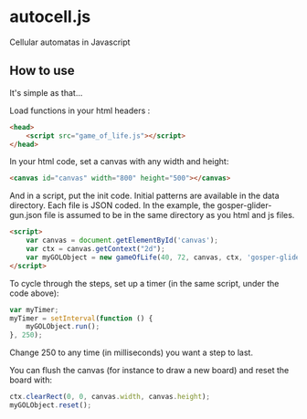 # autocell.js
Cellular automatas in Javascript

## How to use

It's simple as that...

Load functions in your html headers :

```html
<head>
    <script src="game_of_life.js"></script>
</head>
```

In your html code, set a canvas with any width and height:

```html
<canvas id="canvas" width="800" height="500"></canvas>
```

And in a script, put the init code. Initial patterns are available in the data directory. Each file is JSON coded. In the example, the gosper-glider-gun.json file is assumed to be in the same directory as you html and js files.

```html
<script>
    var canvas = document.getElementById('canvas');
    var ctx = canvas.getContext("2d");
    var myGOLObject = new gameOfLife(40, 72, canvas, ctx, 'gosper-glider-gun.json');
</script>
```

To cycle through the steps, set up a timer (in the same script, under the code above):

```javascript
var myTimer;
myTimer = setInterval(function () {
    myGOLObject.run();
}, 250);
```

Change 250 to any time (in milliseconds) you want a step to last.

You can flush the canvas (for instance to draw a new board) and reset the board with:

```javascript
ctx.clearRect(0, 0, canvas.width, canvas.height);
myGOLObject.reset();
```